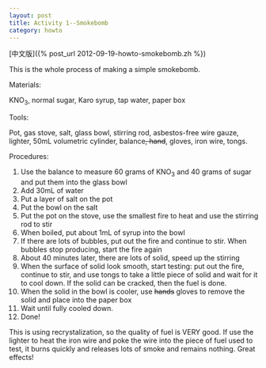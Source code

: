 ```yaml
---
layout: post
title: Activity 1--Smokebomb
category: howto
---
```


[中文版]({% post_url 2012-09-19-howto-smokebomb.zh %})

This is the whole process of making a simple smokebomb.

Materials:

KNO<sub>3</sub>, normal sugar, Karo syrup, tap water, paper box

Tools:

Pot, gas stove, salt, glass bowl, stirring rod, asbestos-free wire gauze, lighter, 50mL volumetric cylinder,
balance<del>, hand</del>, gloves, iron wire, tongs.

Procedures:
<ol>
<li>Use the balance to measure 60 grams of KNO<sub>3</sub> and 40 grams of 
sugar and put them into the glass bowl</li>
<li>Add 30mL of water</li>
<li>Put a layer of salt on the pot</li>
<li>Put the bowl on the salt</li>
<li>Put the pot on the stove, use the smallest fire to heat and use the 
stirring rod to stir
<li>When boiled, put about 1mL of syrup into the bowl
<li>If there are lots of bubbles, put out the fire and continue to stir. When 
bubbles stop producing, start the fire again
<li>About 40 minutes later, there are lots of solid, speed up the stirring
<li>When the surface of solid look smooth, start testing: put out the fire, 
continue to stir, and use tongs to take a little piece of solid and wait for it 
to cool down. If the solid can be cracked, then the fuel is done.
<li>When the solid in the bowl is cooler, use <del>hands</del> gloves to remove 
the solid and place into the paper box
<li>Wait until fully cooled down.
<li>Done!
</ol>
This is using recrystalization, so the quality of fuel is VERY good. If use the 
lighter to heat the iron wire and poke the wire into the piece of fuel used to 
test, it burns quickly and releases lots of smoke and remains nothing.
Great effects!

